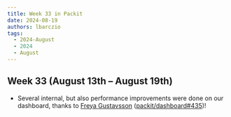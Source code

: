 ```yaml
---
title: Week 33 in Packit
date: 2024-08-19
authors: lbarczio
tags:
  - 2024-August
  - 2024
  - August
---
```


## Week 33 (August 13th – August 19th)

- Several internal, but also performance improvements were done on our dashboard, thanks to
  [Freya Gustavsson](https://github.com/Venefilyn) ([packit/dashboard#435](https://github.com/packit/dashboard/pull/435))!
